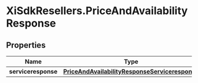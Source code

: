 # XiSdkResellers.PriceAndAvailabilityResponse

## Properties

Name | Type | Description | Notes
------------ | ------------- | ------------- | -------------
**serviceresponse** | [**PriceAndAvailabilityResponseServiceresponse**](PriceAndAvailabilityResponseServiceresponse.md) |  | [optional] 


